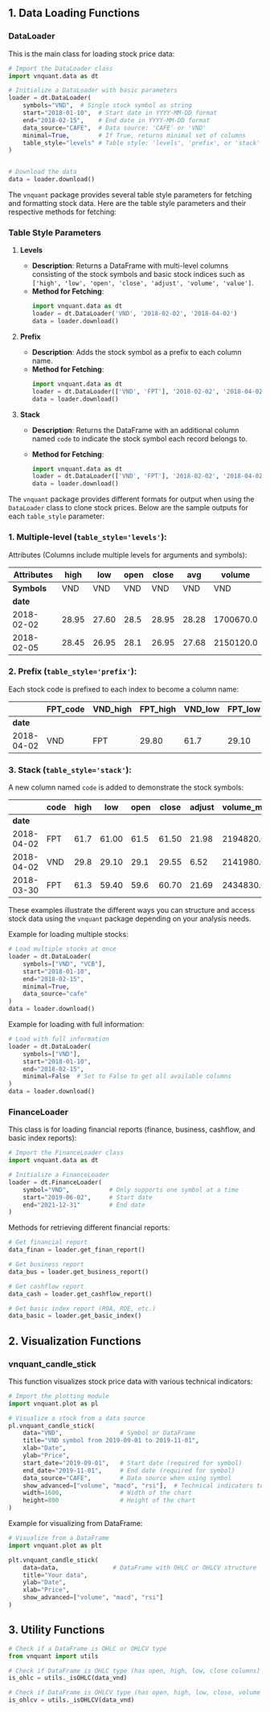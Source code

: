 ## 1. Data Loading Functions

### DataLoader

This is the main class for loading stock price data:

```python
# Import the DataLoader class
import vnquant.data as dt

# Initialize a DataLoader with basic parameters
loader = dt.DataLoader(
    symbols="VND",  # Single stock symbol as string
    start="2018-01-10",  # Start date in YYYY-MM-DD format
    end="2018-02-15",    # End date in YYYY-MM-DD format
    data_source="CAFE",  # Data source: 'CAFE' or 'VND'
    minimal=True,        # If True, returns minimal set of columns
    table_style="levels" # Table style: 'levels', 'prefix', or 'stack'
)


# Download the data
data = loader.download()
```

The `vnquant` package provides several table style parameters for fetching and formatting stock data. Here are the table style parameters and their respective methods for fetching:

### Table Style Parameters

1. **Levels**
   - **Description**: Returns a DataFrame with multi-level columns consisting of the stock symbols and basic stock indices such as `['high', 'low', 'open', 'close', 'adjust', 'volume', 'value']`.
   - **Method for Fetching**:
     ```python
     import vnquant.data as dt
     loader = dt.DataLoader('VND', '2018-02-02', '2018-04-02')
     data = loader.download()
     ```

2. **Prefix**
   - **Description**: Adds the stock symbol as a prefix to each column name.
   - **Method for Fetching**:
     ```python
     import vnquant.data as dt
     loader = dt.DataLoader(['VND', 'FPT'], '2018-02-02', '2018-04-02', table_style='prefix')
     data = loader.download()
     ```

3. **Stack**
   - **Description**: Returns the DataFrame with an additional column named `code` to indicate the stock symbol each record belongs to.
   - **Method for Fetching**:
    
     ```python
     import vnquant.data as dt
     loader = dt.DataLoader(['VND', 'FPT'], '2018-02-02', '2018-04-02', table_style='stack')
     data = loader.download()
     ```

The `vnquant` package provides different formats for output when using the `DataLoader` class to clone stock prices. Below are the sample outputs for each `table_style` parameter:

### 1. Multiple-level (`table_style='levels'`):
Attributes (Columns include multiple levels for arguments and symbols):

| Attributes | high | low | open | close | avg | volume |  
|---|---|---|---|---|---|---|  
| **Symbols** | VND | VND | VND | VND | VND | VND |  
| **date** |   |   |   |   |   |   |  
| 2018-02-02 | 28.95 | 27.60 | 28.5 | 28.95 | 28.28 | 1700670.0 |  
| 2018-02-05 | 28.45 | 26.95 | 28.1 | 26.95 | 27.68 | 2150120.0 |  

### 2. Prefix (`table_style='prefix'`):
Each stock code is prefixed to each index to become a column name:

|  | FPT_code | VND_high | FPT_high | VND_low | FPT_low | VND_open | FPT_open | VND_close | FPT_close | VND_adjust | FPT_adjust | VND_volume_match | FPT_volume_match | VND_value_match | FPT_value_match |  
|---|---|---|---|---|---|---|---|---|---|---|---|---|---|---|---|  
| **date** |   |   |   |   |   |   |   |   |   |   |   |   |   |   |   |  
| 2018-04-02 | VND | FPT | 29.80 | 61.7 | 29.10 | 61.0 | 29.10 | 61.5 | 29.55 | 61.5 | 6.52 | 21.98 | 2141980.0 | 2194820.0 | 6.320100e+10 | 1.347410e+11 |  

### 3. Stack (`table_style='stack'`):
A new column named `code` is added to demonstrate the stock symbols:

|  | code | high | low | open | close | adjust | volume_match | value_match |
|---|---|---|---|---|---|---|---|---|
| **date** |   |   |   |   |   |   |   |   |
| 2018-04-02 | FPT | 61.7 | 61.00 | 61.5 | 61.50 | 21.98 | 2194820.0 | 1.347410e+11 |
| 2018-04-02 | VND | 29.8 | 29.10 | 29.1 | 29.55 | 6.52 | 2141980.0 | 6.320100e+10 |
| 2018-03-30 | FPT | 61.3 | 59.40 | 59.6 | 60.70 | 21.69 | 2434830.0 | 1.474940e+11 |

These examples illustrate the different ways you can structure and access stock data using the `vnquant` package depending on your analysis needs.


Example for loading multiple stocks:

```python
# Load multiple stocks at once
loader = dt.DataLoader(
    symbols=["VND", "VCB"], 
    start="2018-01-10", 
    end="2018-02-15", 
    minimal=True, 
    data_source="cafe"
)
data = loader.download()
```

Example for loading with full information:

```python
# Load with full information 
loader = dt.DataLoader(
    symbols=["VND"], 
    start="2018-01-10", 
    end="2018-02-15", 
    minimal=False  # Set to False to get all available columns
)
data = loader.download()
```

### FinanceLoader

This class is for loading financial reports (finance, business, cashflow, and basic index reports):

```python
# Import the FinanceLoader class
import vnquant.data as dt

# Initialize a FinanceLoader
loader = dt.FinanceLoader(
    symbol="VND",           # Only supports one symbol at a time
    start="2019-06-02",     # Start date
    end="2021-12-31"        # End date
)
```

Methods for retrieving different financial reports:

```python
# Get financial report
data_finan = loader.get_finan_report()

# Get business report
data_bus = loader.get_business_report()

# Get cashflow report
data_cash = loader.get_cashflow_report()

# Get basic index report (ROA, ROE, etc.)
data_basic = loader.get_basic_index()
```

## 2. Visualization Functions

### vnquant_candle_stick

This function visualizes stock price data with various technical indicators:

```python
# Import the plotting module
import vnquant.plot as pl

# Visualize a stock from a data source
pl.vnquant_candle_stick(
    data="VND",                # Symbol or DataFrame
    title="VND symbol from 2019-09-01 to 2019-11-01",
    xlab="Date", 
    ylab="Price",
    start_date="2019-09-01",   # Start date (required for symbol)
    end_date="2019-11-01",     # End date (required for symbol)
    data_source="CAFE",        # Data source when using symbol
    show_advanced=["volume", "macd", "rsi"],  # Technical indicators to show
    width=1600,                # Width of the chart
    height=800                 # Height of the chart
)
```

Example for visualizing from DataFrame:

```python
# Visualize from a DataFrame
import vnquant.plot as plt

plt.vnquant_candle_stick(
    data=data,               # DataFrame with OHLC or OHLCV structure
    title="Your data",
    ylab="Date", 
    xlab="Price",
    show_advanced=["volume", "macd", "rsi"]
)
```

## 3. Utility Functions

```python
# Check if a DataFrame is OHLC or OHLCV type
from vnquant import utils

# Check if DataFrame is OHLC type (has open, high, low, close columns)
is_ohlc = utils._isOHLC(data_vnd)

# Check if DataFrame is OHLCV type (has open, high, low, close, volume columns)
is_ohlcv = utils._isOHLCV(data_vnd)
```
